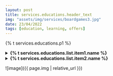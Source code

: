```yaml
---
layout: post
title: services.educations.header_text
img: "assets/img/services/boardgames3.jpg"
date: 23/04/2022
tags: [education, learning, offers]
---
```


<p>{% t services.educations.p1 %}</p>

<details>
    <summary><strong>{% t services.educations.list.item1.name %}</strong></summary>
    {% t services.educations.list.item1.desc %}
</details>

<details>
    <summary><strong>{% t services.educations.list.item2.name %}</strong></summary>
    {% t services.educations.list.item2.desc %}
</details>

![image]({{ page.img | relative_url }})